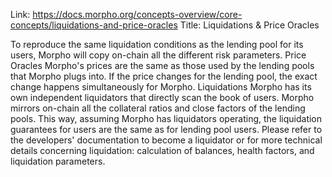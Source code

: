 Link: https://docs.morpho.org/concepts-overview/core-concepts/liquidations-and-price-oracles
Title: Liquidations & Price Oracles

To reproduce the same liquidation conditions as the lending pool for its users, Morpho will copy on-chain all the different risk parameters.
Price Oracles
Morpho's prices are the same as those used by the lending pools that Morpho plugs into. If the price changes for the lending pool, the exact change happens simultaneously for Morpho.
Liquidations
Morpho has its own independent liquidators that directly scan the book of users. Morpho mirrors on-chain all the collateral ratios and close factors of the lending pools. This way, assuming Morpho has liquidators operating, the liquidation guarantees for users are the same as for lending pool users.
Please refer to the developers' documentation to become a liquidator or for more technical details concerning liquidation: calculation of balances, health factors, and liquidation parameters.
